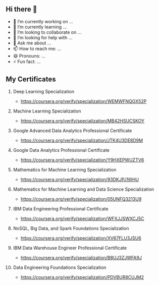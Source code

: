 ## Hi there 👋

- 🔭 I’m currently working on ...
- 🌱 I’m currently learning ...
- 👯 I’m looking to collaborate on ...
- 🤔 I’m looking for help with ...
- 💬 Ask me about ...
- 📫 How to reach me: ...
- 😄 Pronouns: ...
- ⚡ Fun fact: ...

## My Certificates
1. Deep Learning Specialization
     - https://coursera.org/verify/specialization/WEMWFNQGX52P

2. Machine Learning Specialization
     - https://coursera.org/verify/specialization/MB42HSUCSKOY

3. Google Advanced Data Analytics Professional Certificate
     - https://coursera.org/verify/specialization/JTK4U3DE8D9M

4. Google Data Analytics Professional Certificate
     - https://coursera.org/verify/specialization/Y9HXEPWUZTV6

5. Mathematics for Machine Learning Specialization
     - https://coursera.org/verify/specialization/93DKJPJ16IHU

6. Mathematics for Machine Learning and Data Science Specialization
     - https://coursera.org/verify/specialization/05UNFQ3213U9

7. IBM Data Engineering Professional Certificate
     - https://coursera.org/verify/specialization/WFXJJSWXCJ5C

8. NoSQL, Big Data, and Spark Foundations Specialization
     - https://coursera.org/verify/specialization/XV67FLU3JSU6

9. IBM Data Warehouse Engineer Professional Certificate
     - https://coursera.org/verify/specialization/B8UJ3ZJWFA9J

11. Data Engineering Foundations Specialization
     - https://coursera.org/verify/specialization/PDVBUR8CUJM2


